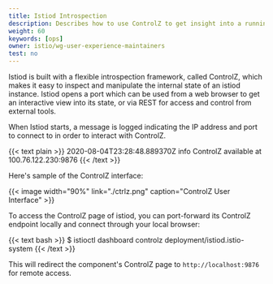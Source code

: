 ```yaml
---
title: Istiod Introspection
description: Describes how to use ControlZ to get insight into a running istiod component.
weight: 60
keywords: [ops]
owner: istio/wg-user-experience-maintainers
test: no
---
```


Istiod is built with a flexible introspection framework, called ControlZ, which makes it easy to inspect and manipulate the internal state
of an istiod instance. Istiod opens a port which can be used from a web browser to get an interactive view into its state,
or via REST for access and control from external tools.

When Istiod starts, a message is logged indicating the IP address and port to connect to in order to interact with ControlZ.

{{< text plain >}}
2020-08-04T23:28:48.889370Z     info    ControlZ available at 100.76.122.230:9876
{{< /text >}}

Here's sample of the ControlZ interface:

{{< image width="90%" link="./ctrlz.png" caption="ControlZ User Interface" >}}

To access the ControlZ page of istiod, you can port-forward its ControlZ endpoint
locally and connect through your local browser:

{{< text bash >}}
$ istioctl dashboard controlz deployment/istiod.istio-system
{{< /text >}}

This will redirect the component's ControlZ page to `http://localhost:9876` for remote access.
